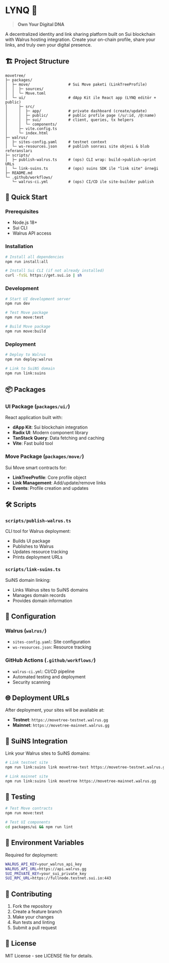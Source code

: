 # LYNQ 🦑

> **Own Your Digital DNA**

A decentralized identity and link sharing platform built on Sui blockchain with Walrus hosting integration. Create your on-chain profile, share your links, and truly own your digital presence.

## 🏗️ Project Structure

```
movetree/
├─ packages/
│  ├─ move/                 # Sui Move paketi (LinkTreeProfile)
│  │  ├─ sources/
│  │  └─ Move.toml
│  └─ ui/                   # dApp Kit ile React app (LYNQ editör + public)
│     ├─ src/
│     │  ├─ app/            # private dashboard (create/update)
│     │  ├─ public/         # public profile page (/u/:id, /@:name)
│     │  ├─ sui/            # client, queries, tx helpers
│     │  └─ components/
│     ├─ vite.config.ts
│     └─ index.html
├─ walrus/
│  ├─ sites-config.yaml     # testnet context
│  └─ ws-resources.json     # publish sonrası site objesi & blob referansları
├─ scripts/
│  ├─ publish-walrus.ts     # (ops) CLI wrap: build->publish->print URLs
│  └─ link-suins.ts         # (ops) suins SDK ile "link site" örneği
├─ README.md
└─ .github/workflows/
   └─ walrus-ci.yml         # (ops) CI/CD ile site-builder publish
```

## 🚀 Quick Start

### Prerequisites

- Node.js 18+
- Sui CLI
- Walrus API access

### Installation

```bash
# Install all dependencies
npm run install:all

# Install Sui CLI (if not already installed)
curl -fsSL https://get.sui.io | sh
```

### Development

```bash
# Start UI development server
npm run dev

# Test Move package
npm run move:test

# Build Move package
npm run move:build
```

### Deployment

```bash
# Deploy to Walrus
npm run deploy:walrus

# Link to SuiNS domain
npm run link:suins
```

## 📦 Packages

### UI Package (`packages/ui/`)

React application built with:

- **dApp Kit**: Sui blockchain integration
- **Radix UI**: Modern component library
- **TanStack Query**: Data fetching and caching
- **Vite**: Fast build tool

### Move Package (`packages/move/`)

Sui Move smart contracts for:

- **LinkTreeProfile**: Core profile object
- **Link Management**: Add/update/remove links
- **Events**: Profile creation and updates

## 🛠️ Scripts

### `scripts/publish-walrus.ts`

CLI tool for Walrus deployment:

- Builds UI package
- Publishes to Walrus
- Updates resource tracking
- Prints deployment URLs

### `scripts/link-suins.ts`

SuiNS domain linking:

- Links Walrus sites to SuiNS domains
- Manages domain records
- Provides domain information

## 🔧 Configuration

### Walrus (`walrus/`)

- `sites-config.yaml`: Site configuration
- `ws-resources.json`: Resource tracking

### GitHub Actions (`.github/workflows/`)

- `walrus-ci.yml`: CI/CD pipeline
- Automated testing and deployment
- Security scanning

## 🌐 Deployment URLs

After deployment, your sites will be available at:

- **Testnet**: `https://movetree-testnet.walrus.gg`
- **Mainnet**: `https://movetree-mainnet.walrus.gg`

## 🔗 SuiNS Integration

Link your Walrus sites to SuiNS domains:

```bash
# Link testnet site
npm run link:suins link movetree-test https://movetree-testnet.walrus.gg

# Link mainnet site
npm run link:suins link movetree https://movetree-mainnet.walrus.gg
```

## 🧪 Testing

```bash
# Test Move contracts
npm run move:test

# Test UI components
cd packages/ui && npm run lint
```

## 📝 Environment Variables

Required for deployment:

```bash
WALRUS_API_KEY=your_walrus_api_key
WALRUS_API_URL=https://api.walrus.gg
SUI_PRIVATE_KEY=your_sui_private_key
SUI_RPC_URL=https://fullnode.testnet.sui.io:443
```

## 🤝 Contributing

1. Fork the repository
2. Create a feature branch
3. Make your changes
4. Run tests and linting
5. Submit a pull request

## 📄 License

MIT License - see LICENSE file for details.

